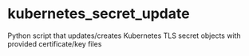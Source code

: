 # kubernetes_secret_update
Python script that updates/creates Kubernetes TLS secret objects with provided certificate/key files
